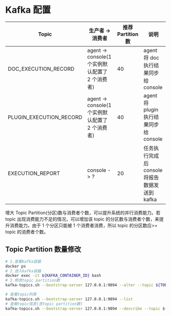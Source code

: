 # Kafka 配置

| Topic                   | 生产者 -> 消费者                                | 推荐 Partition 数 | 说明                                          |
| ----------------------- | ----------------------------------------------- | ----------------- | --------------------------------------------- |
| DOC_EXECUTION_RECORD    | agent -> console(1 个实例默认配置了 2 个消费者) | 40                | agent 将 doc 执行结果同步给 console           |
| PLUGIN_EXECUTION_RECORD | agent -> console(1 个实例默认配置了 2 个消费者) | 40                | agent 将 plugin 执行结果同步给 console        |
| EXECUTION_REPORT        | console -> ?                                    | 20                | 任务执行完成后 console 将报告数据发送到 kafka |

增大 Topic Partition(分区)数与消费者个数，可以提升系统的并行消费能力。若 topic 出现消费能力不足的情况，可以增加该 topic 的分区数与消费者个数，来提升消费能力。由于 1 个分区只能被 1 个消费者消费，所以 topic 的分区数应>= topic 的消费者个数。

## Topic Partition 数量修改

```sh
# 1.查看kafka容器
docker ps
# 2.进入kafka容器
docker exec -it ${KAFKA_CONTAINER_ID} bash
# 3.修改topic partition数
kafka-topics.sh --bootstrap-server 127.0.0.1:9094 --alter --topic ${TOPIC} --partitions ${PARTITION_COUNT}

# 查看topic列表
kafka-topics.sh --bootstrap-server 127.0.0.1:9094 --list
# 查看topic信息(含topic partition数)
kafka-topics.sh --bootstrap-server 127.0.0.1:9094 --describe --topic ${TOPIC}
```
